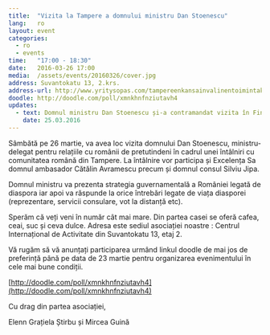```yaml
---
title:  "Vizita la Tampere a domnului ministru Dan Stoenescu"
lang:   ro
layout: event
categories:
  - ro
  - events
time:   "17:00 - 18:30"
date:   2016-03-26 17:00
media:  /assets/events/20160326/cover.jpg
address: Suvantokatu 13, 2.krs.
address-url: http://www.yritysopas.com/tampereenkansainvalinentoimintakeskus/
doodle: http://doodle.com/poll/xmnkhnfnziutavh4 
updates:
  - text: Domnul ministru Dan Stoenescu și-a contramandat vizita în Finlanda dar întâlnirea noastră se ține în continuare. Ne vedem mâine.
    date: 25.03.2016
---
```


Sâmbătă pe 26 martie, va avea loc vizita domnului Dan Stoenescu, ministru-delegat pentru relațiile cu românii de pretutindeni în cadrul unei întâlniri cu comunitatea română din Tampere. La întâlnire vor participa și Excelența Sa domnul ambasador Cătălin Avramescu precum și domnul consul Silviu Jipa.
 
Domnul ministru va prezenta strategia guvernamentală a României legată de diaspora iar apoi va răspunde la orice întrebări legate de viața diasporei (reprezentare, servicii consulare, vot la distanță etc).
 
Sperăm că veți veni în număr cât mai mare.
Din partea casei se oferă cafea, ceai, suc și ceva dulce.
Adresa este sediul asociației noastre : Centrul Internațional de Activitate din Suvantokatu 13, etaj 2.
 
Vă rugăm să vă anunțați participarea urmând linkul doodle de mai jos de preferință până pe data de 23 martie pentru organizarea evenimentului în cele mai bune condiții.

[http://doodle.com/poll/xmnkhnfnziutavh4](http://doodle.com/poll/xmnkhnfnziutavh4)
 
Cu drag din partea asociației,

Elenn Grațiela Știrbu și Mircea Guină